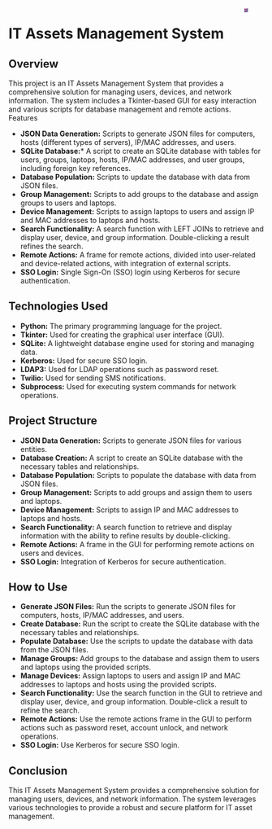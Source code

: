 <div style="float: right; width: 40px; height: 40px; margin-left: 10px;">  <img src="https://github.com/SnowY4you/IT_skills_IIT_Asset_Management_System/blob/master/IT_skills/savvy_trixie.jpg" alt="Savvy Trixie" style="width: 20%; height: 20%;">  </div>

# IT Assets Management System     
## Overview
This project is an IT Assets Management System that provides a comprehensive solution for managing users, devices, and network information. The system includes a Tkinter-based GUI for easy interaction and various scripts for database management and remote actions.  
Features
- **JSON Data Generation:** Scripts to generate JSON files for computers, hosts (different types of servers), IP/MAC addresses, and users.
- **SQLite Database:*** A script to create an SQLite database with tables for users, groups, laptops, hosts, IP/MAC addresses, and user groups, including foreign key references.
- **Database Population:** Scripts to update the database with data from JSON files.
- **Group Management:** Scripts to add groups to the database and assign groups to users and laptops.
- **Device Management:** Scripts to assign laptops to users and assign IP and MAC addresses to laptops and hosts.
- **Search Functionality:** A search function with LEFT JOINs to retrieve and display user, device, and group information. Double-clicking a result refines the search.
- **Remote Actions:** A frame for remote actions, divided into user-related and device-related actions, with integration of external scripts.
- **SSO Login:** Single Sign-On (SSO) login using Kerberos for secure authentication.

## Technologies Used
- **Python:** The primary programming language for the project.
- **Tkinter:** Used for creating the graphical user interface (GUI).
- **SQLite:** A lightweight database engine used for storing and managing data.
- **Kerberos:** Used for secure SSO login.
- **LDAP3:** Used for LDAP operations such as password reset.
- **Twilio:** Used for sending SMS notifications.
- **Subprocess:** Used for executing system commands for network operations.

## Project Structure
- **JSON Data Generation:** Scripts to generate JSON files for various entities.
- **Database Creation:** A script to create an SQLite database with the necessary tables and relationships.
- **Database Population:** Scripts to populate the database with data from JSON files.
- **Group Management:** Scripts to add groups and assign them to users and laptops.
- **Device Management:** Scripts to assign IP and MAC addresses to laptops and hosts.
- **Search Functionality:** A search function to retrieve and display information with the ability to refine results by double-clicking.
- **Remote Actions:** A frame in the GUI for performing remote actions on users and devices.
- **SSO Login:** Integration of Kerberos for secure authentication.

## How to Use
- **Generate JSON Files:** Run the scripts to generate JSON files for computers, hosts, IP/MAC addresses, and users.
- **Create Database:** Run the script to create the SQLite database with the necessary tables and relationships.
- **Populate Database:** Use the scripts to update the database with data from the JSON files.
- **Manage Groups:** Add groups to the database and assign them to users and laptops using the provided scripts.
- **Manage Devices:** Assign laptops to users and assign IP and MAC addresses to laptops and hosts using the provided scripts.
- **Search Functionality:** Use the search function in the GUI to retrieve and display user, device, and group information. Double-click a result to refine the search.
- **Remote Actions:** Use the remote actions frame in the GUI to perform actions such as password reset, account unlock, and network operations.
- **SSO Login:** Use Kerberos for secure SSO login.

## Conclusion
This IT Assets Management System provides a comprehensive solution for managing users, devices, and network information. The system leverages various technologies to provide a robust and secure platform for IT asset management.
